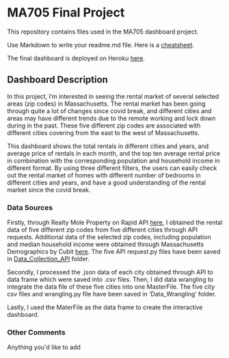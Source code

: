 # MA705 Final Project

This repository contains files used in the MA705 dashboard project.

Use Markdown to write your readme.md file.  Here is a [cheatsheet](https://www.markdownguide.org/cheat-sheet/).

The final dashboard is deployed on Heroku [here](https://ma705bostonuniversities.herokuapp.com).

## Dashboard Description

In this project, I’m interested in seeing the rental market of several selected areas (zip codes) in Massachusetts. The rental market has been going through quite a lot of changes since covid break, and different cities and areas may have different trends due to the remote working and lock down during in the past. These five different zip codes are associated with different cities covering from the east to the west of Massachusetts. 


This dashboard shows the total rentals in different cities and years, and average price of rentals in each month, and the top ten average rental price in combination with the corresponding population and household income in different format. By using three different filters, the users can easily check out the rental market of homes with different number of bedrooms in different cities and years, and have a good understanding of the rental market since the covid break. 




### Data Sources

Firstly, through Realty Mole Property on Rapid API [here](https://rapidapi.com/realtymole/api/realty-mole-property-api), I obtained the rental data of five different zip codes from five different cities through API requests. Additional data of the selected zip codes, including population and median household income were obtained through Massachusetts Demographics by Cubit [here](https://www.massachusetts-demographics.com/). The five API request.py files have been saved in [Data_Collection_API](https://github.com/YiyuanCui88/MA705-Dashboard/tree/main/Data_Collection_API) folder.

Secondly, I processed the .json data of each city obtained through API to data frame which were saved into .csv files. Then, I did data wrangling to integrate the data file of these five cities into one MasterFile. The five city csv files and wrangling.py file have been saved in ‘Data_Wrangling’ folder.

Lastly, I used the MaterFile as the data frame to create the interactive dashboard. 



### Other Comments

Anything you'd like to add
